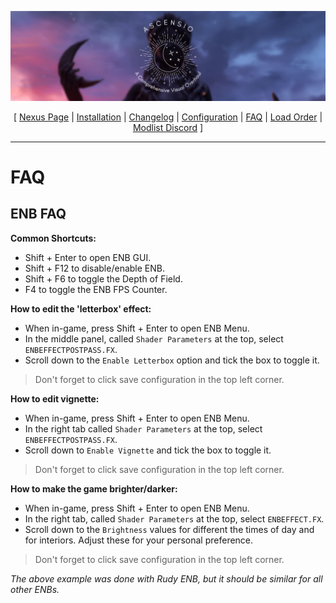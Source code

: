 ![](https://raw.githubusercontent.com/Oghma-Infinium/Ascensio/main/Media/Ascensio%20Header.png)

<p align="center">
  [ <a href="https://www.nexusmods.com/skyrimspecialedition/mods/89138">Nexus Page</a> | <a href="https://github.com/Oghma-Infinium/Ascensio/blob/main/README.md">Installation</a> |
  <a href="https://github.com/Oghma-Infinium/Ascensio/blob/main/CHANGELOG.md">Changelog</a> |
  <a href="https://github.com/Oghma-Infinium/Ascensio/main/CONFIG.md">Configuration</a> |
  <a href="https://github.com/Oghma-Infinium/Ascensio/main/FAQ.md">FAQ</a> |
  <a href="https://loadorderlibrary.com/lists/ascensio-1">Load Order</a> |
  <a href="https://discord.gg/WakingDreams"> Modlist Discord</a> ]
</p>

---

# FAQ

## **ENB FAQ**

**Common Shortcuts:**
- Shift + Enter to open ENB GUI.
- Shift + F12 to disable/enable ENB.
- Shift + F6 to toggle the Depth of Field.
- F4 to toggle the ENB FPS Counter.

**How to edit the 'letterbox' effect:**

- When in-game, press Shift + Enter to open ENB Menu.
- In the middle panel, called `Shader Parameters` at the top, select `ENBEFFECTPOSTPASS.FX`.
- Scroll down to the `Enable Letterbox` option and tick the box to toggle it.
> Don't forget to click save configuration in the top left corner.

**How to edit vignette:**

- When in-game, press Shift + Enter to open ENB Menu.
- In the right tab called `Shader Parameters` at the top, select `ENBEFFECTPOSTPASS.FX`.
- Scroll down to `Enable Vignette` and tick the box to toggle it.
> Don't forget to click save configuration in the top left corner.

**How to make the game brighter/darker:**

- When in-game, press Shift + Enter to open ENB Menu.
- In the right tab, called `Shader Parameters` at the top, select `ENBEFFECT.FX`.
- Scroll down to the `Brightness` values for different the times of day and for interiors. Adjust these for your personal preference.
> Don't forget to click save configuration in the top left corner.

*The above example was done with Rudy ENB, but it should be similar for all other ENBs.*
